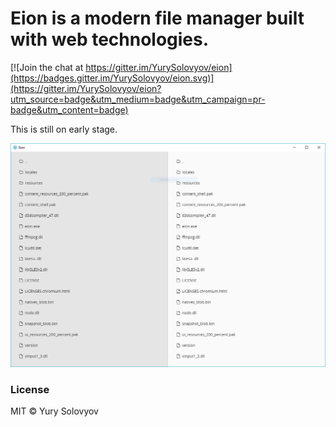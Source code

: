 # Eion is a modern file manager built with web technologies.

[![Join the chat at https://gitter.im/YurySolovyov/eion](https://badges.gitter.im/YurySolovyov/eion.svg)](https://gitter.im/YurySolovyov/eion?utm_source=badge&utm_medium=badge&utm_campaign=pr-badge&utm_content=badge)

This is still on early stage.

![](screenshot.PNG)

### License

MIT © Yury Solovyov
